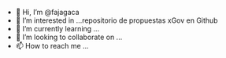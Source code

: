 - 👋 Hi, I’m @fajagaca
- 👀 I’m interested in ...repositorio de propuestas xGov en Github 
- 🌱 I’m currently learning ...
- 💞️ I’m looking to collaborate on ...
- 📫 How to reach me ...

<!---
fajagaca/fajagaca is a ✨ special ✨ repository because its `README.md` (this file) appears on your GitHub profile.
You can click the Preview link to take a look at your changes.
--->

